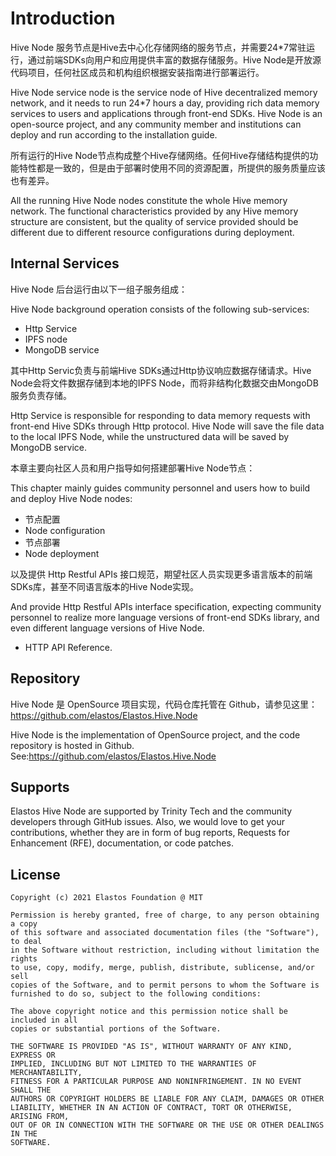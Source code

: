 # Introduction

Hive Node 服务节点是Hive去中心化存储网络的服务节点，并需要24\*7常驻运行，通过前端SDKs向用户和应用提供丰富的数据存储服务。Hive Node是开放源代码项目，任何社区成员和机构组织根据安装指南进行部署运行。

Hive Node service node is the service node of Hive decentralized memory network, and it needs to run 24\*7 hours a day, providing rich data memory services to users and applications through front-end SDKs. Hive Node is an open-source project, and any community member and institutions can deploy and run according to the installation guide.

所有运行的Hive Node节点构成整个Hive存储网络。任何Hive存储结构提供的功能特性都是一致的，但是由于部署时使用不同的资源配置，所提供的服务质量应该也有差异。

All the running Hive Node nodes constitute the whole Hive memory network. The functional characteristics provided by any Hive memory structure are consistent, but the quality of service provided should be different due to different resource configurations during deployment.

## Internal Services

Hive Node 后台运行由以下一组子服务组成：

Hive Node background operation consists of the following sub-services:

* Http Service
* IPFS node
* MongoDB service

其中Http Servic负责与前端Hive SDKs通过Http协议响应数据存储请求。Hive Node会将文件数据存储到本地的IPFS Node，而将非结构化数据交由MongoDB服务负责存储。

Http Service is responsible for responding to data memory requests with front-end Hive SDKs through Http protocol. Hive Node will save the file data to the local IPFS Node, while the unstructured data will be saved by MongoDB service.

本章主要向社区人员和用户指导如何搭建部署Hive Node节点：

This chapter mainly guides community personnel and users how to build and deploy Hive Node nodes:

* 节点配置
* Node configuration
* 节点部署
* Node deployment

以及提供 Http Restful APIs 接口规范，期望社区人员实现更多语言版本的前端SDKs库，甚至不同语言版本的Hive Node实现。

And provide Http Restful APIs interface specification, expecting community personnel to realize more language versions of front-end SDKs library, and even different language versions of Hive Node.

* HTTP API Reference.

## Repository

Hive Node 是 OpenSource 项目实现，代码仓库托管在 Github，请参见这里： https://github.com/elastos/Elastos.Hive.Node

Hive Node is the implementation of OpenSource project, and the code repository is hosted in Github. See:https://github.com/elastos/Elastos.Hive.Node

## Supports

Elastos Hive Node are supported by Trinity Tech and the community developers through GitHub issues. Also, we would love to get your contributions, whether they are in form of bug reports, Requests for Enhancement (RFE), documentation, or code patches.

## License

```
Copyright (c) 2021 Elastos Foundation @ MIT

Permission is hereby granted, free of charge, to any person obtaining a copy
of this software and associated documentation files (the "Software"), to deal
in the Software without restriction, including without limitation the rights
to use, copy, modify, merge, publish, distribute, sublicense, and/or sell
copies of the Software, and to permit persons to whom the Software is
furnished to do so, subject to the following conditions:

The above copyright notice and this permission notice shall be included in all
copies or substantial portions of the Software.

THE SOFTWARE IS PROVIDED "AS IS", WITHOUT WARRANTY OF ANY KIND, EXPRESS OR
IMPLIED, INCLUDING BUT NOT LIMITED TO THE WARRANTIES OF MERCHANTABILITY,
FITNESS FOR A PARTICULAR PURPOSE AND NONINFRINGEMENT. IN NO EVENT SHALL THE
AUTHORS OR COPYRIGHT HOLDERS BE LIABLE FOR ANY CLAIM, DAMAGES OR OTHER
LIABILITY, WHETHER IN AN ACTION OF CONTRACT, TORT OR OTHERWISE, ARISING FROM,
OUT OF OR IN CONNECTION WITH THE SOFTWARE OR THE USE OR OTHER DEALINGS IN THE
SOFTWARE.
```
